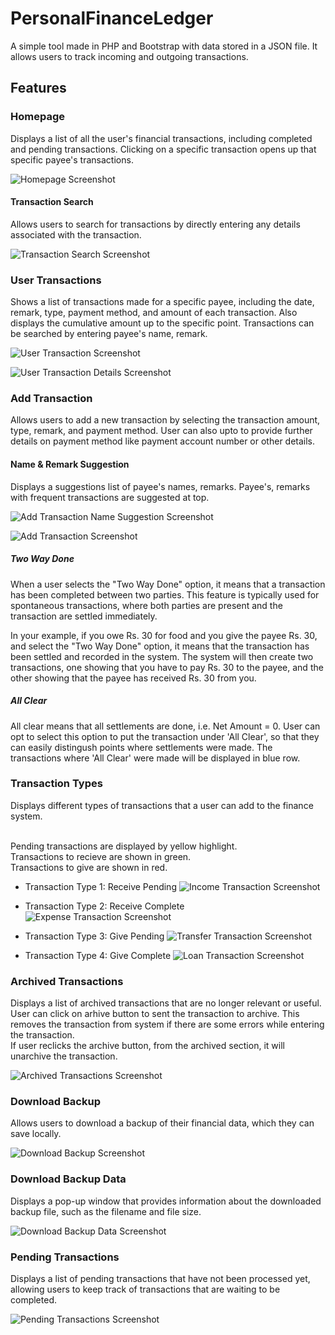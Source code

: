 # PersonalFinanceLedger

A simple tool made in PHP and Bootstrap with data stored in a JSON file. It allows users to track incoming and outgoing transactions.

## Features

### Homepage
Displays a list of all the user's financial transactions, including completed and pending transactions. Clicking on a specific transaction opens up that specific payee's transactions.

![Homepage Screenshot](/FINANCE%20SYSTEM%20SCREENSHOTS/1_homepage.png)

#### Transaction Search
Allows users to search for transactions by directly entering any details associated with the transaction.

![Transaction Search Screenshot](/FINANCE%20SYSTEM%20SCREENSHOTS/8_transaction_search.png)


### User Transactions
Shows a list of transactions made for a specific payee, including the date, remark, type, payment method, and amount of each transaction. Also displays the cumulative amount up to the specific point.
Transactions can be searched by entering payee's name, remark.

![User Transaction Screenshot](/FINANCE%20SYSTEM%20SCREENSHOTS/2_user_transaction.png)

![User Transaction Details Screenshot](/FINANCE%20SYSTEM%20SCREENSHOTS/2_user_transaction_2.png)

### Add Transaction
Allows users to add a new transaction by selecting the transaction amount, type, remark, and payment method. User can also upto to provide further details on payment method like payment account number or other details.

#### Name & Remark Suggestion
Displays a suggestions list of payee's names, remarks. Payee's, remarks with frequent transactions are suggested at top.

![Add Transaction Name Suggestion Screenshot](/FINANCE%20SYSTEM%20SCREENSHOTS/3_add_transaction_name_suggest.png)

![Add Transaction Screenshot](/FINANCE%20SYSTEM%20SCREENSHOTS/3_add_transaction.png)

##### Two Way Done
When a user selects the "Two Way Done" option, it means that a transaction has been completed between two parties. This feature is typically used for spontaneous transactions, where both parties are present and the transaction are settled immediately.

In your example, if you owe Rs. 30 for food and you give the payee Rs. 30, and select the  "Two Way Done" option, it means that the transaction has been settled and recorded in the system. The system will then create two transactions, one showing that you have to pay Rs. 30 to the payee, and the other showing that the payee has received Rs. 30 from you.

##### All Clear
All clear means that all settlements are done, i.e. Net Amount = 0. User can opt to select this option to put the transaction under 'All Clear', so that they can easily distingush points where settlements were made. The transactions where 'All Clear' were made will be displayed in blue row.

### Transaction Types
Displays different types of transactions that a user can add to the finance system.

<br> Pending transactions are displayed by yellow highlight.
<br> Transactions to recieve are shown in green.
<br> Transactions to give are shown in red.

- Transaction Type 1: Receive Pending
![Income Transaction Screenshot](/FINANCE%20SYSTEM%20SCREENSHOTS/7_transaction_type_1.png)

- Transaction Type 2: Receive Complete
![Expense Transaction Screenshot](/FINANCE%20SYSTEM%20SCREENSHOTS/7_transaction_type_2.png)

- Transaction Type 3: Give Pending
![Transfer Transaction Screenshot](/FINANCE%20SYSTEM%20SCREENSHOTS/7_transaction_type_3.png)

- Transaction Type 4: Give Complete
![Loan Transaction Screenshot](/FINANCE%20SYSTEM%20SCREENSHOTS/7_transaction_type_4.png)


### Archived Transactions

Displays a list of archived transactions that are no longer relevant or useful. <br> 
User can click on arhive button to sent the transaction to archive. This removes the transaction from system if there are some errors while entering the transaction. <br>
If user reclicks the archive button, from the archived section, it will unarchive the transaction.

![Archived Transactions Screenshot](/FINANCE%20SYSTEM%20SCREENSHOTS/4_archived.png)

### Download Backup
Allows users to download a backup of their financial data, which they can save locally.

![Download Backup Screenshot](/FINANCE%20SYSTEM%20SCREENSHOTS/5_download_backup.png)

### Download Backup Data
Displays a pop-up window that provides information about the downloaded backup file, such as the filename and file size.

![Download Backup Data Screenshot](/FINANCE%20SYSTEM%20SCREENSHOTS/5_download_backup_data.png)

### Pending Transactions
Displays a list of pending transactions that have not been processed yet, allowing users to keep track of transactions that are waiting to be completed.

![Pending Transactions Screenshot](/FINANCE%20SYSTEM%20SCREENSHOTS/6_show_pending.png)



